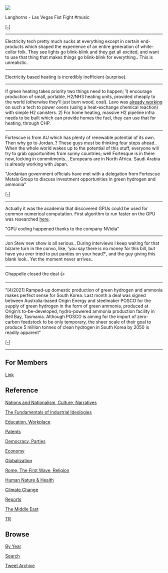 <img src="https://drive.google.com/uc?export=view&id=1B2wf9R7AMH1d7Vw6e2mucLbIQ5NSjir7"/>


Langhorns - Las Vegas Fist Fight \#music

[[-]](https://youtu.be/awWByzK0n04)

---

Electricity tech pretty much sucks at everything except in certain
end-products which shaped the experience of an entire generation of
white-collor folk. They see lights go blink-blink and they get all
excited, and want to use that thing that makes things go blink-blink
for everything.. This is unrealistic.

---

Electricity based heating is incredibly inefficient (surprise). 

---

If green heating takes priority two things need to happen; 1) encourage
production of small, portable, H2/NH3 heating units, provided cheaply to
the world (otherwise they'll just burn wood, coal). Lavo was
[already working](https://revolution-green.com/unsw-develop-hydrogen-storage-renewables/)
on such a tech to power ovens (using a heat-exchange chemical reaction)
with simple H2 canisters. 2) For home heating, massive H2 pipeline
infra needs to be built which can provide homes
the fuel, they can use that for heating, through CHP.

---

Fortescue is from AU which has plenty of renewable potential of its
own. Then why go to Jordan..? These guys must be thinking four steps
ahead.. When the whole world wakes up to the potential of this stuff,
everyone will try to grab opportunities from sunny countries; well
Fortesque is in there now, locking in commitments... Europeans are in
North Africa. Saudi Arabia is already working with Japan.

"Jordanian government officials have met with a delegation from
Fortescue Metals Group to discuss investment opportunities in green
hydrogen and ammonia"

[[-]](https://www.pv-magazine-australia.com/2021/04/14/fortescue-delegation-meets-with-jordanian-government-to-explore-green-hydrogen-opportunities/)

---

Actually it was the academia that discovered GPUs could be used for
common numerical computation. First algorithm to run faster on the GPU
was researched [here](https://www.researchgate.net/publication/220782520_LU-GPU_Efficient_Algorithms_for_Solving_Dense_Linear_Systems_on_Graphics_Hardware).

"GPU coding happened thanks to the company NVidia"

---

Jon Stew new show is all serious.. During interviews I keep waiting
for that bizarre turn in the convo, like, 'you say there is no money
for this bill, but have you ever tried to put panties on your head?',
and the guy giving this blank look.. Yet the moment never arrives..

---

Chappelle closed the deal 👍 

---

"[4/2021] Ramped-up domestic production of green hydrogen and ammonia
makes perfect sense for South Korea. Last month a deal was signed
between Australia-based Origin Energy and steelmaker POSCO for the
supply of green hydrogen in the form of green ammonia, produced at
Origin’s to-be-developed, hydro-powered ammonia production facility in
Bell Bay, Tasmania. Although POSCO is aiming for the import of
zero-carbon feedstock to be only temporary, the sheer scale of their
goal to produce 5 million tonnes of clean hydrogen in South Korea by
2050 is readily apparent"

[[-]](https://www.ammoniaenergy.org/articles/south-korean-update/)

---

## For Members

[Link](https://thirdwave-members.herokuapp.com)

## Reference

[Nations and Nationalism, Culture, Narratives](/2013/02/nations-and-nationalism.md)

[The Fundamentals of Industrial Ideologies](/2011/04/fundamentals-of-industrial-ideologies.md)

[Education, Workplace](2017/09/education-workplace.md)

[Patents](/2018/09/patents.md)

[Democracy, Parties](/2016/11/democracy.md)

[Economy](/2018/05/economy.md)

[Globalization](/2018/09/globalization.md)

[Rome, The First Wave, Religion](/2017/12/rome.md)

[Human Nature & Health](/2020/07/human-nature.md)

[Climate Change](/2018/12/climate.md)

[Reports](/2019/05/reports.md)

[The Middle East](/2019/07/middleeast.md)

[TR](../tr)

## Browse

[By Year](years.md)

[Search](search.html)

[Tweet Archive](/tweets/README.md)


